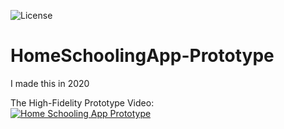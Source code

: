 ![License](https://img.shields.io/badge/License-GPL&ndash;3.0%20-purple.svg)

# HomeSchoolingApp-Prototype
I made this in 2020

The High-Fidelity Prototype Video:
<br>
[![Home Schooling App Prototype](https://img.youtube.com/vi/VmBffrYQlK4/0.jpg)](https://www.youtube.com/watch?v=VmBffrYQlK4)
<br>
